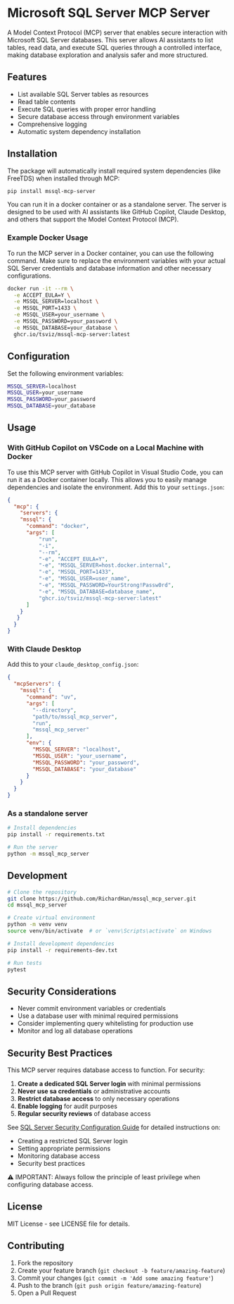 # Microsoft SQL Server MCP Server

A Model Context Protocol (MCP) server that enables secure interaction with Microsoft SQL Server databases. This server allows AI assistants to list tables, read data, and execute SQL queries through a controlled interface, making database exploration and analysis safer and more structured.

## Features

- List available SQL Server tables as resources
- Read table contents
- Execute SQL queries with proper error handling
- Secure database access through environment variables
- Comprehensive logging
- Automatic system dependency installation

## Installation

The package will automatically install required system dependencies (like FreeTDS) when installed through MCP:

```bash
pip install mssql-mcp-server
```

You can run it in a docker container or as a standalone server. The server is designed to be used with AI assistants like GitHub Copilot, Claude Desktop, and others that support the Model Context Protocol (MCP).

### Example Docker Usage
To run the MCP server in a Docker container, you can use the following command. Make sure to replace the environment variables with your actual SQL Server credentials and database information and other necessary configurations.

```bash
docker run -it --rm \
  -e ACCEPT_EULA=Y \
  -e MSSQL_SERVER=localhost \
  -e MSSQL_PORT=1433 \
  -e MSSQL_USER=your_username \
  -e MSSQL_PASSWORD=your_password \
  -e MSSQL_DATABASE=your_database \
  ghcr.io/tsviz/mssql-mcp-server:latest
```

## Configuration

Set the following environment variables:

```bash
MSSQL_SERVER=localhost
MSSQL_USER=your_username
MSSQL_PASSWORD=your_password
MSSQL_DATABASE=your_database
```

## Usage

### With GitHub Copilot on VSCode on a Local Machine with Docker
To use this MCP server with GitHub Copilot in Visual Studio Code, you can run it as a Docker container locally. This allows you to easily manage dependencies and isolate the environment.
Add this to your `settings.json`:

```json
{
  "mcp": {
    "servers": {
    "mssql": {
      "command": "docker",
      "args": [
          "run",
          "-i",
          "--rm",
          "-e", "ACCEPT_EULA=Y",
          "-e", "MSSQL_SERVER=host.docker.internal",
          "-e", "MSSQL_PORT=1433",
          "-e", "MSSQL_USER=user_name",
          "-e", "MSSQL_PASSWORD=YourStrong!Passw0rd",
          "-e", "MSSQL_DATABASE=database_name",
          "ghcr.io/tsviz/mssql-mcp-server:latest"
      ]
    }
   }
  }
}
```

### With Claude Desktop

Add this to your `claude_desktop_config.json`:

```json
{
  "mcpServers": {
    "mssql": {
      "command": "uv",
      "args": [
        "--directory", 
        "path/to/mssql_mcp_server",
        "run",
        "mssql_mcp_server"
      ],
      "env": {
        "MSSQL_SERVER": "localhost",
        "MSSQL_USER": "your_username",
        "MSSQL_PASSWORD": "your_password",
        "MSSQL_DATABASE": "your_database"
      }
    }
  }
}
```

### As a standalone server

```bash
# Install dependencies
pip install -r requirements.txt

# Run the server
python -m mssql_mcp_server
```

## Development

```bash
# Clone the repository
git clone https://github.com/RichardHan/mssql_mcp_server.git
cd mssql_mcp_server

# Create virtual environment
python -m venv venv
source venv/bin/activate  # or `venv\Scripts\activate` on Windows

# Install development dependencies
pip install -r requirements-dev.txt

# Run tests
pytest
```

## Security Considerations

- Never commit environment variables or credentials
- Use a database user with minimal required permissions
- Consider implementing query whitelisting for production use
- Monitor and log all database operations

## Security Best Practices

This MCP server requires database access to function. For security:

1. **Create a dedicated SQL Server login** with minimal permissions
2. **Never use sa credentials** or administrative accounts
3. **Restrict database access** to only necessary operations
4. **Enable logging** for audit purposes
5. **Regular security reviews** of database access

See [SQL Server Security Configuration Guide](SECURITY.md) for detailed instructions on:
- Creating a restricted SQL Server login
- Setting appropriate permissions
- Monitoring database access
- Security best practices

⚠️ IMPORTANT: Always follow the principle of least privilege when configuring database access.

## License

MIT License - see LICENSE file for details.

## Contributing

1. Fork the repository
2. Create your feature branch (`git checkout -b feature/amazing-feature`)
3. Commit your changes (`git commit -m 'Add some amazing feature'`)
4. Push to the branch (`git push origin feature/amazing-feature`)
5. Open a Pull Request
